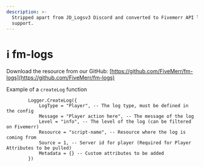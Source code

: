```yaml
---
description: >-
  Stripped apart from JD_Logsv3 Discord and converted to Fivemerr API log
  support.
---
```


# ℹ️ fm-logs

Download the resource from our GitHub: [https://github.com/FiveMerr/fm-logs](https://github.com/FiveMerr/fm-logs)

Example of a `createLog` function

```
        Logger.CreateLog({
            LogType = "Player", -- The log type, must be defined in the config
            Message = "Player action here", -- The message of the log
            Level = "info", -- The level of the log (can be filtered on Fivemerr)
            Resource = "script-name", -- Resource where the log is coming from
            Source = 1, -- Server id for player (Required for Player Attributes to be pulled)
            Metadata = {} -- Custom attributes to be added
        })
```

